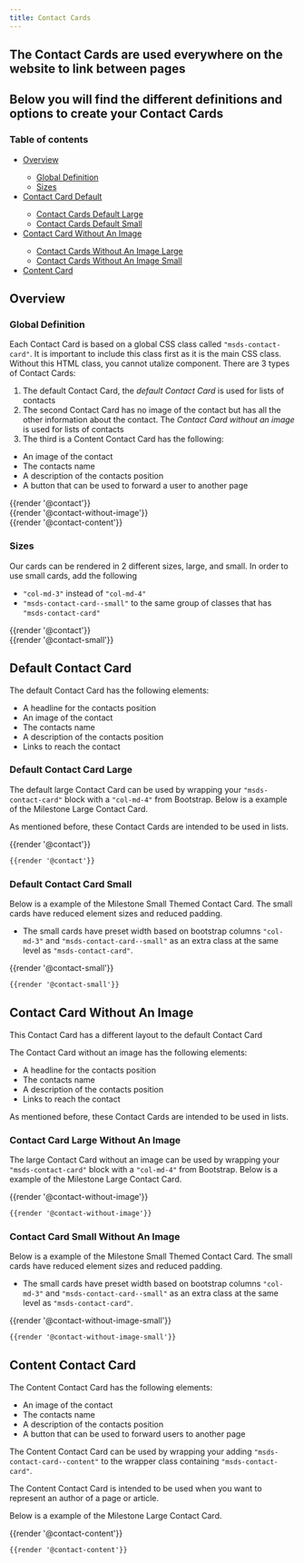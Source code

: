 ```yaml
---
title: Contact Cards
---
```


## The Contact Cards are used everywhere on the website to link between pages
## Below you will find the different definitions and options to create your Contact Cards

### Table of contents
<div class="row">
    <div class="col-6">
        <ul class="document__unordered-list">
            <li class="document__unordered-list-item"> 
                 <a class="msds-link"href="#overview">Overview</a>
            </li>
            <ul class="document__unordered-list">
                <li class="document__unordered-list-item">
                  <a class="msds-link"href="#global-definition">Global Definition</a>
                </li>
                <li class="document__unordered-list-item">
                  <a class="msds-link"href="#sizes">Sizes</a>
                </li>
            </ul>
            <li class="document__unordered-list-item"> 
                 <a class="msds-link"href="#default-contact-card">Contact Card Default</a>
            </li>
            <ul class="document__unordered-list">
              <li class="document__unordered-list-item">
                <a class="msds-link"href="#default-contact-card-large">Contact Cards Default Large</a>
              </li>
              <li class="document__unordered-list-item">
                <a class="msds-link"href="#default-contact-card-small">Contact Cards Default Small</a>
              </li>
            </ul>
            <li class="document__unordered-list-item"> 
                 <a class="msds-link"href="#contact-card-without-an-image">Contact Card Without An Image</a>
            </li>
            <ul class="document__unordered-list">
              <li class="document__unordered-list-item">
                <a class="msds-link"href="#contact-card-large-without-an-image">Contact Cards Without An Image Large</a>
              </li>
              <li class="document__unordered-list-item">
                <a class="msds-link"href="#contact-card-small-without-an-image">Contact Cards Without An Image Small</a>
              </li>
            </ul>
            <li class="document__unordered-list-item"> 
                 <a class="msds-link"href="#content-contact-card">Content Card</a>
            </li>
        </ul>
    </div>
</div>

## Overview
### Global Definition
Each Contact Card is based on a global CSS class called <code>"msds-contact-card"</code>. It is important to include this class first as it is the main CSS class. Without this HTML class, you cannot utalize component. 
There are 3 types of Contact Cards:

1. The default Contact Card, the <i>default Contact Card</i> is used for lists of contacts
2. The second Contact Card has no image of the contact but has all the other information about the contact. The <i>Contact Card without an image</i> is used for lists of contacts
3. The third is a Content Contact Card has the following:
  - An image of the contact
  - The contacts name
  - A description of the contacts position
  - A button that can be used to forward a user to another page

<div class="element-preview">
  <div class="element-preview__inner">{{render '@contact'}}</div>
</div>

<div class="element-preview">
  <div class="element-preview__inner">{{render '@contact-without-image'}}</div>
</div>

<div class="element-preview">
  <div class="element-preview__inner">{{render '@contact-content'}}</div>
</div>


### Sizes
Our cards can be rendered in 2 different sizes, large, and small. In order to use small cards, add the following
- <code>"col-md-3"</code> instead of <code>"col-md-4"</code>
- <code>"msds-contact-card\--small"</code> to the same group of classes that has <code>"msds-contact-card"</code>

<div class="element-preview">
  <div class="element-preview__inner">{{render '@contact'}}</div>
</div>

<div class="element-preview">
  <div class="element-preview__inner">{{render '@contact-small'}}</div>
</div>

## Default Contact Card
The default Contact Card has the following elements:
  - A headline for the contacts position
  - An image of the contact
  - The contacts name
  - A description of the contacts position
  - Links to reach the contact

### Default Contact Card Large 
The default large Contact Card can be used by wrapping your <code>"msds-contact-card"</code> block with a <code>"col-md-4"</code> from Bootstrap.
Below is a example of the Milestone Large Contact Card. 

As mentioned before, these Contact Cards are intended to be used in lists.

<div class="element-preview">
  <div class="element-preview__inner">{{render '@contact'}}</div>
</div>

```html
{{render '@contact'}}
```

### Default Contact Card Small
Below is a example of the Milestone Small Themed Contact Card. The small cards have reduced element sizes and reduced padding.
- The small cards have preset width based on bootstrap columns <code>"col-md-3"</code> and <code>"msds-contact-card--small"</code> as an extra class at the same level as <code>"msds-contact-card"</code>.

<div class="element-preview">
  <div class="element-preview__inner">{{render '@contact-small'}}</div>
</div>

```html
{{render '@contact-small'}}
```

## Contact Card Without An Image
This Contact Card has a different layout to the default Contact Card

The Contact Card without an image has the following elements:
  - A headline for the contacts position
  - The contacts name
  - A description of the contacts position
  - Links to reach the contact

As mentioned before, these Contact Cards are intended to be used in lists.

### Contact Card Large Without An Image
The large Contact Card  without an image can be used by wrapping your <code>"msds-contact-card"</code> block with a <code>"col-md-4"</code> from Bootstrap.
Below is a example of the Milestone Large Contact Card. 

<div class="element-preview">
  <div class="element-preview__inner">{{render '@contact-without-image'}}</div>
</div>

```html
{{render '@contact-without-image'}}
```

### Contact Card Small Without An Image
Below is a example of the Milestone Small Themed Contact Card. The small cards have reduced element sizes and reduced padding.
- The small cards have preset width based on bootstrap columns <code>"col-md-3"</code> and <code>"msds-contact-card--small"</code> as an extra class at the same level as <code>"msds-contact-card"</code>.

<div class="element-preview">
  <div class="element-preview__inner">{{render '@contact-without-image-small'}}</div>
</div>

```html
{{render '@contact-without-image-small'}}
```

## Content Contact Card
The Content Contact Card has the following elements:
  - An image of the contact
  - The contacts name
  - A description of the contacts position
  - A button that can be used to forward users to another page

The Content Contact Card can be used by wrapping your adding <code>"msds-contact-card\--content"</code> to the wrapper class containing <code>"msds-contact-card"</code>.

The Content Contact Card is intended to be used when you want to represent an author of a page or article.

Below is a example of the Milestone Large Contact Card. 

<div class="element-preview">
  <div class="element-preview__inner">{{render '@contact-content'}}</div>
</div>

```html
{{render '@contact-content'}}
```
<script>
  //Iniliazes JS each time a user changes the page - this is for fractle v1.3.0
  dispatchEvent(new Event('load'));
</script>
